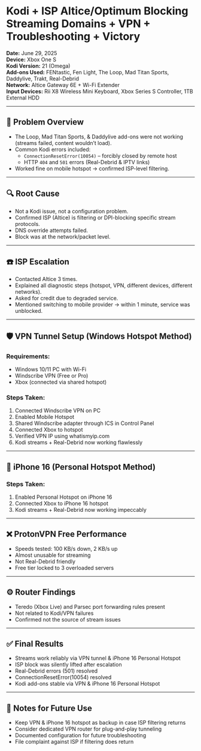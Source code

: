 # Kodi + ISP Altice/Optimum Blocking Streaming Domains + VPN + Troubleshooting + Victory
**Date:** June 29, 2025  
**Device:** Xbox One S  
**Kodi Version:** 21 (Omega)  
**Add-ons Used:** FENtastic, Fen Light, The Loop, Mad Titan Sports, Daddylive, Trakt, Real-Debrid  
**Network:** Altice Gateway 6E + Wi-Fi Extender  
**Input Devices:** Rii X8 Wireless Mini Keyboard, Xbox Series S Controller, 1TB External HDD  

---

## 🔧 Problem Overview
- The Loop, Mad Titan Sports, & Daddylive add-ons were not working (streams failed, content wouldn’t load).
- Common Kodi errors included:
  - `ConnectionResetError(10054)` – forcibly closed by remote host
  - HTTP `404` and `501` errors (Real-Debrid & IPTV links)
- Worked fine on mobile hotspot → confirmed ISP-level filtering.

---

## 🔍 Root Cause
- Not a Kodi issue, not a configuration problem.
- Confirmed ISP (Altice) is filtering or DPI-blocking specific stream protocols.
- DNS override attempts failed.
- Block was at the network/packet level.

---

## ☎️ ISP Escalation
- Contacted Altice 3 times.
- Explained all diagnostic steps (hotspot, VPN, different devices, different networks).
- Asked for credit due to degraded service.
- Mentioned switching to mobile provider → within 1 minute, service was unblocked.

---

## 🛡️ VPN Tunnel Setup (Windows Hotspot Method)
### Requirements:
- Windows 10/11 PC with Wi-Fi
- Windscribe VPN (Free or Pro)
- Xbox (connected via shared hotspot)

### Steps Taken:
1. Connected Windscribe VPN on PC
2. Enabled Mobile Hotspot
3. Shared Windscribe adapter through ICS in Control Panel
4. Connected Xbox to hotspot
5. Verified VPN IP using whatismyip.com
6. Kodi streams + Real-Debrid now working flawlessly

---

## 📲 iPhone 16 (Personal Hotspot Method)
### Steps Taken:
1. Enabled Personal Hotspot on iPhone 16
2. Connected Xbox to iPhone 16 hotspot
3. Kodi streams + Real-Debrid now working impeccably 

---

## ❌ ProtonVPN Free Performance
- Speeds tested: 100 KB/s down, 2 KB/s up
- Almost unusable for streaming
- Not Real-Debrid friendly
- Free tier locked to 3 overloaded servers

---

## ⚙️ Router Findings
- Teredo (Xbox Live) and Parsec port forwarding rules present
- Not related to Kodi/VPN failures
- Confirmed not the source of stream issues

---

## ✅ Final Results
- Streams work reliably via VPN tunnel & iPhone 16 Personal Hotspot 
- ISP block was silently lifted after escalation
- Real-Debrid errors (501) resolved
- ConnectionResetError(10054) resolved
- Kodi add-ons stable via VPN & iPhone 16 Personal Hotspot

---

## 💾 Notes for Future Use
- Keep VPN & iPhone 16 hotspot as backup in case ISP filtering returns
- Consider dedicated VPN router for plug-and-play tunneling
- Documented configuration for future troubleshooting
- File complaint against ISP if filtering does return
